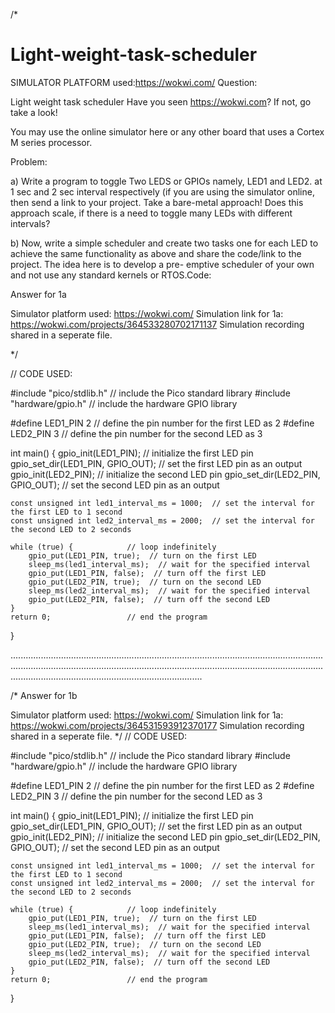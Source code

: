 /*

# Light-weight-task-scheduler

SIMULATOR PLATFORM used:https://wokwi.com/
Question:

Light weight task scheduler
Have you seen https://wokwi.com? If not, go take a look!

You may use the online simulator here or any other board that uses a Cortex M series processor.

Problem:

a) Write a program to toggle Two LEDS or GPIOs namely, LED1 and LED2. at 1 sec and 2 sec interval respectively 
(if you are using the simulator online, then send a link to your project. 
Take a bare-metal approach! Does this approach scale, if there is a need to toggle many LEDs with different intervals?

b) Now, write a simple scheduler and create two tasks one for each LED to achieve the same functionality as above and
share the code/link to the project. The idea here is to develop a pre- emptive scheduler of your own and not use any standard kernels or RTOS.Code:

Answer for 1a

Simulator platform used: https://wokwi.com/
Simulation link for 1a:  https://wokwi.com/projects/364533280702171137
Simulation recording shared in a seperate file.

*/

// CODE USED:

#include "pico/stdlib.h"      // include the Pico standard library
#include "hardware/gpio.h"    // include the hardware GPIO library

#define LED1_PIN 2             // define the pin number for the first LED as 2
#define LED2_PIN 3             // define the pin number for the second LED as 3

int main() {
    gpio_init(LED1_PIN);      // initialize the first LED pin
    gpio_set_dir(LED1_PIN, GPIO_OUT);   // set the first LED pin as an output
    gpio_init(LED2_PIN);      // initialize the second LED pin
    gpio_set_dir(LED2_PIN, GPIO_OUT);   // set the second LED pin as an output

    const unsigned int led1_interval_ms = 1000;  // set the interval for the first LED to 1 second
    const unsigned int led2_interval_ms = 2000;  // set the interval for the second LED to 2 seconds

    while (true) {            // loop indefinitely
        gpio_put(LED1_PIN, true);  // turn on the first LED
        sleep_ms(led1_interval_ms);  // wait for the specified interval
        gpio_put(LED1_PIN, false);  // turn off the first LED
        gpio_put(LED2_PIN, true);  // turn on the second LED
        sleep_ms(led2_interval_ms);  // wait for the specified interval
        gpio_put(LED2_PIN, false);  // turn off the second LED
    }
    return 0;                 // end the program
}

....................................................................................................................................................................................................................................................................................................................................


/*
Answer for 1b

Simulator platform used: https://wokwi.com/
Simulation link for 1a:  https://wokwi.com/projects/364531593912370177
Simulation recording shared in a seperate file.
*/
// CODE USED:

#include "pico/stdlib.h"      // include the Pico standard library
#include "hardware/gpio.h"    // include the hardware GPIO library

#define LED1_PIN 2             // define the pin number for the first LED as 2
#define LED2_PIN 3             // define the pin number for the second LED as 3

int main() {
    gpio_init(LED1_PIN);      // initialize the first LED pin
    gpio_set_dir(LED1_PIN, GPIO_OUT);   // set the first LED pin as an output
    gpio_init(LED2_PIN);      // initialize the second LED pin
    gpio_set_dir(LED2_PIN, GPIO_OUT);   // set the second LED pin as an output

    const unsigned int led1_interval_ms = 1000;  // set the interval for the first LED to 1 second
    const unsigned int led2_interval_ms = 2000;  // set the interval for the second LED to 2 seconds

    while (true) {            // loop indefinitely
        gpio_put(LED1_PIN, true);  // turn on the first LED
        sleep_ms(led1_interval_ms);  // wait for the specified interval
        gpio_put(LED1_PIN, false);  // turn off the first LED
        gpio_put(LED2_PIN, true);  // turn on the second LED
        sleep_ms(led2_interval_ms);  // wait for the specified interval
        gpio_put(LED2_PIN, false);  // turn off the second LED
    }
    return 0;                 // end the program
}


